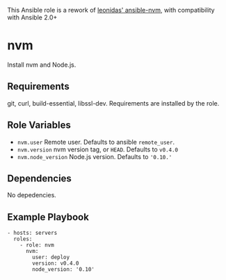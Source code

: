 This Ansible role is a rework of [leonidas' ansible-nvm](https://github.com/leonidas/ansible-nvm), with compatibility with Ansible 2.0+

nvm
========

Install nvm and Node.js.

Requirements
------------

git, curl, build-essential, libssl-dev. Requirements are installed by the role.

Role Variables
--------------

* `nvm.user` Remote user. Defaults to ansible `remote_user`.
* `nvm.version` nvm version tag, or `HEAD`. Defaults to `v0.4.0`
* `nvm.node_version` Node.js version. Defaults to `'0.10.'`

Dependencies
------------

No depedencies.

Example Playbook
-------------------------

    - hosts: servers
      roles:
        - role: nvm
          nvm:
            user: deploy
            version: v0.4.0
            node_version: '0.10'

